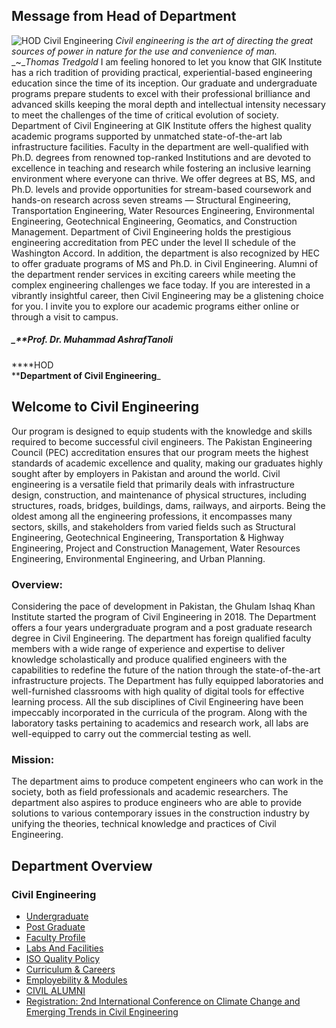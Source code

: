## Message from Head of Department
![HOD Civil Engineering](https://giki.edu.pk/wp-content/uploads/2023/04/HOD.jpg)
_Civil engineering is the art of directing the great sources of power in nature for the use and convenience of man._
_~__Thomas Tredgold_
I am feeling honored to let you know that GIK Institute has a rich tradition of providing practical, experiential-based engineering education since the time of its inception. Our graduate and undergraduate programs prepare students to excel with their professional brilliance and advanced skills keeping the moral depth and intellectual intensity necessary to meet the challenges of the time of critical evolution of society.
Department of Civil Engineering at GIK Institute offers the highest quality academic programs supported by unmatched state-of-the-art lab infrastructure facilities. Faculty in the department are well-qualified with Ph.D. degrees from renowned top-ranked Institutions and are devoted to excellence in teaching and research while fostering an inclusive learning environment where everyone can thrive. We offer degrees at BS, MS, and Ph.D. levels and provide opportunities for stream-based coursework and hands-on research across seven streams — Structural Engineering, Transportation Engineering, Water Resources Engineering, Environmental Engineering, Geotechnical Engineering, Geomatics, and Construction Management. Department of Civil Engineering holds the prestigious engineering accreditation from PEC under the level II schedule of the Washington Accord.
In addition, the department is also recognized by HEC to offer graduate programs of MS and Ph.D. in Civil Engineering.
Alumni of the department render services in exciting careers while meeting the complex engineering challenges we face today. If you are interested in a vibrantly insightful career, then Civil Engineering may be a glistening choice for you. I invite you to explore our academic programs either online or through a visit to campus.
##### _**Prof. Dr. Muhammad Ashraf****Tanoli****  
****HOD  
****Department of Civil Engineering**_
## Welcome to **Civil Engineering**
Our program is designed to equip students with the knowledge and skills required to become successful civil engineers. The Pakistan Engineering Council (PEC) accreditation ensures that our program meets the highest standards of academic excellence and quality, making our graduates highly sought after by employers in Pakistan and around the world.
Civil engineering is a versatile field that primarily deals with infrastructure design, construction, and maintenance of physical structures, including structures, roads, bridges, buildings, dams, railways, and airports. Being the oldest among all the engineering professions, it encompasses many sectors, skills, and stakeholders from varied fields such as Structural Engineering, Geotechnical Engineering, Transportation & Highway Engineering, Project and Construction Management, Water Resources Engineering, Environmental Engineering, and Urban Planning.
### **Overview:**
Considering the pace of development in Pakistan, the Ghulam Ishaq Khan Institute started the program of Civil Engineering in 2018. The Department offers a four years undergraduate program and a post graduate research degree in Civil Engineering. The department has foreign qualified faculty members with a wide range of experience and expertise to deliver knowledge scholastically and produce qualified engineers with the capabilities to redefine the future of the nation through the state-of-the-art infrastructure projects. The Department has fully equipped laboratories and well-furnished classrooms with high quality of digital tools for effective learning process.
All the sub disciplines of Civil Engineering have been impeccably incorporated in the curricula of the program. Along with the laboratory tasks pertaining to academics and research work, all labs are well-equipped to carry out the commercial testing as well.
### **Mission:**
The department aims to produce competent engineers who can work in the society, both as field professionals and academic researchers. The department also aspires to produce engineers who are able to provide solutions to various contemporary issues in the construction industry by unifying the theories, technical knowledge and practices of Civil Engineering.
## Department Overview
### Civil Engineering
  * [Undergraduate](https://giki.edu.pk/dce/dce-undergraduate/)
  * [Post Graduate](https://giki.edu.pk/dce/dce-graduate/)
  * [Faculty Profile](https://giki.edu.pk/dce/dce-faculty-profile/)
  * [Labs And Facilities](https://giki.edu.pk/dce/dce-labs-and-facilities/)
  * [ISO Quality Policy](https://giki.edu.pk/iso-quality-policy/)
  * [Curriculum & Careers](https://giki.edu.pk/dce/curriculum-careers/)
  * [Employebility & Modules](https://giki.edu.pk/dce/employebility-modules/)
  * [CIVIL ALUMNI](https://giki.edu.pk/dce/civil-alumni/)
  * [Registration: 2nd International Conference on Climate Change and Emerging Trends in Civil Engineering](https://giki.edu.pk/dce/ccetc/)


